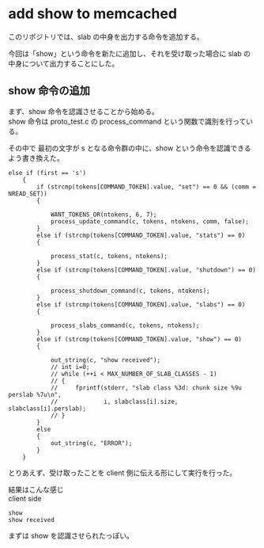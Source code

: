 # add show to memcached
このリポジトリでは、slab の中身を出力する命令を追加する。  
  
今回は「show」という命令を新たに追加し、それを受け取った場合に slab の中身について出力することにした。  
  
## show 命令の追加
まず、show 命令を認識させることから始める。  
show 命令は proto_test.c の process_command という関数で識別を行っている。

その中で 最初の文字が s となる命令群の中に、show という命令を認識できるよう書き換えた。

```
else if (first == 's')
    {
        if (strcmp(tokens[COMMAND_TOKEN].value, "set") == 0 && (comm = NREAD_SET))
        {

            WANT_TOKENS_OR(ntokens, 6, 7);
            process_update_command(c, tokens, ntokens, comm, false);
        }
        else if (strcmp(tokens[COMMAND_TOKEN].value, "stats") == 0)
        {

            process_stat(c, tokens, ntokens);
        }
        else if (strcmp(tokens[COMMAND_TOKEN].value, "shutdown") == 0)
        {

            process_shutdown_command(c, tokens, ntokens);
        }
        else if (strcmp(tokens[COMMAND_TOKEN].value, "slabs") == 0)
        {

            process_slabs_command(c, tokens, ntokens);
        }
        else if (strcmp(tokens[COMMAND_TOKEN].value, "show") == 0)
        {

            out_string(c, "show received");
            // int i=0;
            // while (++i < MAX_NUMBER_OF_SLAB_CLASSES - 1)
            // {
            //     fprintf(stderr, "slab class %3d: chunk size %9u perslab %7u\n",
            //             i, slabclass[i].size, slabclass[i].perslab);
            // }
        }
        else
        {
            out_string(c, "ERROR");
        }
	}
```

とりあえず、受け取ったことを client 側に伝える形にして実行を行った。  

結果はこんな感じ  
client side  
```
show
show received
```

まずは show を認識させられたっぽい。